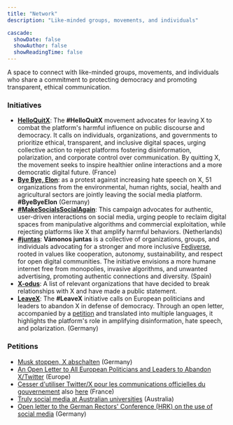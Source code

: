 ```yaml
---
title: "Network"
description: "Like-minded groups, movements, and individuals"

cascade:
  showDate: false
  showAuthor: false
  showReadingTime: false
---
```


A space to connect with like-minded groups, movements, and individuals who share a commitment to protecting democracy and promoting transparent, ethical communication.

### Initiatives

* [**HelloQuitX**](https://www.helloquitx.com): The **#HelloQuitX** movement advocates for leaving X to combat the platform's harmful influence on public discourse and democracy. It calls on individuals, organizations, and governments to prioritize ethical, transparent, and inclusive digital spaces, urging collective action to reject platforms fostering disinformation, polarization, and corporate control over communication. By quitting X, the movement seeks to inspire healthier online interactions and a more democratic digital future. (France)
* [**Bye Bye, Elon**](https://byebyeelon.de): as a protest against increasing hate speech on X, 51 organizations from the environmental, human rights, social, health and agricultural sectors are jointly leaving the social media platform. **#ByeByeElon** (Germany)
* [**#MakeSocialsSocialAgain**](https://makesocialssocialagain.nl): This campaign advocates for authentic, user-driven interactions on social media, urging people to reclaim digital spaces from manipulative algorithms and commercial exploitation, while rejecting platforms like X that amplify harmful behaviors. (Netherlands)
* [**#juntas**](https://vamonosjuntas.org): **Vámonos juntas** is a collective of organizations, groups, and individuals advocating for a stronger and more inclusive [Fediverse](https://en.wikipedia.org/wiki/Fediverse), rooted in values like cooperation, autonomy, sustainability, and respect for open digital communities. The initiative envisions a more humane internet free from monopolies, invasive algorithms, and unwanted advertising, promoting authentic connections and diversity. (Spain)
* [**X-odus**](https://github.com/ccamara/X-odus): A list of relevant organizations that have decided to break relationships with X and have made a public statement.
* [**LeaveX**](/about): The **#LeaveX** initiative calls on European politicians and leaders to abandon X in defense of democracy. Through an open letter, accompanied by a [petition](https://openpetition.eu/leavex) and translated into multiple languages, it highlights the platform's role in amplifying disinformation, hate speech, and polarization. (Germany)

### Petitions
* [Musk stoppen, X abschalten](https://aktion.campact.de/weact/musk-stoppen/teilnehmen?bucket=20250109-waeb-hv-elon-musk-stoppen-aktive-abos) (Germany)
* [An Open Letter to All European Politicians and Leaders to Abandon X/Twitter](https://openpetition.eu/leavex) (Europe)
* [Cesser d'utiliser Twitter/X pour les communications officielles du gouvernement](https://politipet.fr/2610) also [here](https://petitions.assemblee-nationale.fr/initiatives/i-2610) (France)
* [Truly social media at Australian universities](https://www.openpetition.org/au/petition/online/truly-social-media-at-australian-universities) (Australia)
* [Open letter to the German Rectors' Conference (HRK) on the use of social media](https://www.openpetition.de/petition/online/open-letter-to-the-german-rectors-conference-hrk-on-the-use-of-social-media) (Germany)
